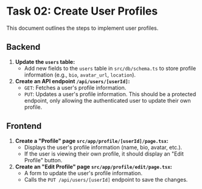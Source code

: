 # Task 02: Create User Profiles

This document outlines the steps to implement user profiles.

## Backend

1.  **Update the `users` table:**
    *   Add new fields to the `users` table in `src/db/schema.ts` to store profile information (e.g., `bio`, `avatar_url`, `location`).
2.  **Create an API endpoint `/api/users/[userId]`:**
    *   `GET`: Fetches a user's profile information.
    *   `PUT`: Updates a user's profile information. This should be a protected endpoint, only allowing the authenticated user to update their own profile.

## Frontend

1.  **Create a "Profile" page `src/app/profile/[userId]/page.tsx`:**
    *   Displays the user's profile information (name, bio, avatar, etc.).
    *   If the user is viewing their own profile, it should display an "Edit Profile" button.
2.  **Create an "Edit Profile" page `src/app/profile/edit/page.tsx`:**
    *   A form to update the user's profile information.
    *   Calls the `PUT /api/users/[userId]` endpoint to save the changes.

